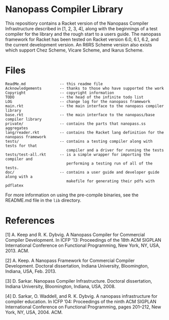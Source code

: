 Nanopass Compiler Library
==========================

This repositiory contains a Racket version of the Nanopass Compiler
Infrastructure described in \[1, 2, 3, 4\], along with the beginnings of a test
compiler for the library and the rough start to a users guide.  The nanopass
framework for Racket has been tested on Racket version 6.0, 6.1, 6.2, and the
current development version.  An R6RS Scheme version also exists which support
Chez Scheme, Vicare Scheme, and Ikarus Scheme.

Files
======



    ReadMe.md               -- this readme file
    Acknowledgements        -- thanks to those who have supported the work
    Copyright               -- copyright information
    TODO                    -- the head of the infinite todo list
    LOG                     -- change log for the nanopass framework
    main.rkt                -- the main interface to the nanopass compiler library
    base.rkt                -- the main interface to the nanopass/base compiler library
    private/                -- contains the parts that nanopass.ss aggregates
    lang/reader.rkt         -- contains the Racket lang definition for the nanopass framework
    tests/                  -- contains a testing compiler along with tests for that
                               compiler and a driver for running the tests
    tests/test-all.rkt      -- is a simple wrapper for importing the compiler and
                               performing a testing run of all of the tests.
    doc/                    -- contains a user guide and developer guide along with a
                               makefile for generating their pdfs with pdflatex

For more information on using the pre-compile binaries, see the README.md file
in the `lib` directory.

References
===========

[1] A. Keep and R. K. Dybvig. A Nanopass Compiler for Commercial Compiler
    Development. In ICFP ’13: Proceedings of the 18th ACM SIGPLAN International
    Conference on Functional Programming, New York, NY, USA, 2013. ACM.

[2] A. Keep. A Nanopass Framework for Commercial Compiler Development.
    Doctoral dissertation, Indiana University,
    Bloomington, Indiana, USA, Feb. 2013.

[3] D. Sarkar. Nanopass Compiler Infrastructure. 
    Doctoral dissertation, Indiana University, 
    Bloomington, Indiana, USA, 2008.

[4] D. Sarkar, O. Waddell, and R. K. Dybvig. A nanopass infrastructure for 
    compiler education. In ICFP ’04: Proceedings of the ninth ACM SIGPLAN 
    International Conference on Functional Programming, pages 201–212, 
    New York, NY, USA, 2004. ACM.
